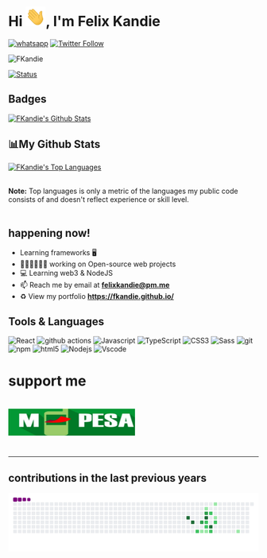 # Hi <img src="https://github.com/FKandie/FKandie/blob/main/img/wave.gif" width="40px">, I'm Felix Kandie
<a href="https://wa.me/+254703882818"><img title="whatsapp" src="https://img.shields.io/badge/whatsapp-2E8B57?style=for-the-badge&logo=whatsapp"></a>
[![Twitter Follow](https://img.shields.io/twitter/follow/felixkandie_?color=1DA1F2&logo=twitter&style=for-the-badge)](https://twitter.com/intent/follow?original_referer=https%3A%2F%2Fgithub.com%2Ffelixkandie_&screen_name=felixkandie_)
<p align="left"> 
<img src="https://komarev.com/ghpvc/?username=FKandie&label=Profile%20views&color=2E8B57&style=flat" alt="FKandie" /> </p>

[![Status](https://img.shields.io/badge/Role-WebDeveloper%20-2E8B57.svg)](https://github.com/FKandie)

<h2>Badges</h2>
<p align="left">
<a href="https://github.com/FKandie"><img alt="FKandie's Github Stats" src="https://github-readme-stats.vercel.app/api?username=FKandie&show_icons=true&count_private=true&theme=react&hide_border=true&icon_color=FFFF00&title_color=FFFF00&bg_color=2E8B57"/></a>
</p>
<p align="left">
<h2> 📊My Github Stats</h2>
<a href="https://github.com/FKandie"><img alt="FKandie's Top Languages" src="https://github-readme-stats.vercel.app/api/top-langs/?username=FKandie&langs_count=8&count_private=true&layout=compact&theme=react&hide_border=true&title_color=FFFF00&bg_color=2E8B57" width="300px"/></a>
</p>
<br/>
  <b>Note:</b> Top languages is only a metric of the languages my public code consists of and doesn't reflect experience or skill level.
<br/>
<br/>

## happening now! 

-  Learning frameworks 🖥️ 
- 👨🏽‍💻👩🏼‍💻 working on Open-source web projects 
- 💻 Learning web3 & NodeJS
- 📫 Reach me by email at **felixkandie@pm.me**
- ♻️ View my portfolio **https://fkandie.github.io/**
## Tools & Languages
<p>
  <img alt="React" src="https://img.shields.io/badge/-React-45b8d8?style=flat-square&logo=react&logoColor=white" /> 
  <img alt="github actions" src="https://img.shields.io/badge/-Github_Actions-2088FF?style=flat-square&logo=github-actions&logoColor=white" />
  <img alt="Javascript" src="https://img.shields.io/badge/-Javascript-yellow?style=flat-square&logo=Javascript&logoColor=white" />
  <img alt="TypeScript" src="https://img.shields.io/badge/-TypeScript-007ACC?style=flat-square&logo=typescript&logoColor=white" /> 
  <img alt="CSS3" src="https://img.shields.io/badge/-CSS3-blue?style=flat-square&logo=CSS3&logoColor=white" />
  <img alt="Sass" src="https://img.shields.io/badge/-Sass-CC6699?style=flat-square&logo=sass&logoColor=white" />  
  <img alt="git" src="https://img.shields.io/badge/-Git-F05032?style=flat-square&logo=git&logoColor=white" />   
  <img alt="npm" src="https://img.shields.io/badge/-NPM-CB3837?style=flat-square&logo=npm&logoColor=white" />
  <img alt="html5" src="https://img.shields.io/badge/-HTML5-E34F26?style=flat-square&logo=html5&logoColor=white" />  
  <img alt="Nodejs" src="https://img.shields.io/badge/-Nodejs-43853d?style=flat-square&logo=Node.js&logoColor=white" />
  <img alt="Vscode" src="https://img.shields.io/badge/-vs--code-informational?style=flat-square&logo=vs-code&logoColor=white" />
  
</p>
<h1>support me<h1>
<p><a href="tel:+254703882818"> 
<img align="left" src="https://github.com/FKandie/FKandie/blob/main/img/mpesa_0703882818.jpg" height="54" width="255" alt="Felix Kandie" />
</a></p><br><br>

---
## contributions in the last previous years

![snake gif](https://github.com/FKandie/FKandie/blob/main/img/contributions.gif) 

<br />




